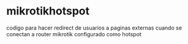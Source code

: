 # mikrotikhotspot
codigo para hacer redirect de usuarios a paginas externas cuando se conectan a router mikrotik configurado como hotspot
